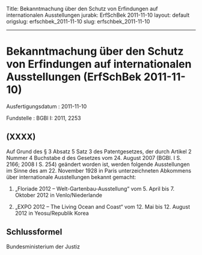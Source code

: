 Title: Bekanntmachung über den Schutz von Erfindungen auf internationalen Ausstellungen
jurabk: ErfSchBek 2011-11-10
layout: default
origslug: erfschbek_2011-11-10
slug: erfschbek_2011-11-10

---

# Bekanntmachung über den Schutz von Erfindungen auf internationalen Ausstellungen (ErfSchBek 2011-11-10)

Ausfertigungsdatum
:   2011-11-10

Fundstelle
:   BGBl I: 2011, 2253


## (XXXX)

Auf Grund des § 3 Absatz 5 Satz 3 des Patentgesetzes, der durch
Artikel 2 Nummer 4 Buchstabe d des Gesetzes vom 24. August 2007 (BGBl.
I S. 2166; 2008 I S. 254) geändert worden ist, werden folgende
Ausstellungen im Sinne des am 22. November 1928 in Paris
unterzeichneten Abkommens über internationale Ausstellungen bekannt
gemacht:

1.  „Floriade 2012 – Welt-Gartenbau-Ausstellung“
    vom 5. April bis 7. Oktober 2012 in Venlo/Niederlande


2.  „EXPO 2012 – The Living Ocean and Coast“
    vom 12. Mai bis 12. August 2012 in Yeosu/Republik Korea





## Schlussformel

Bundesministerium der Justiz


